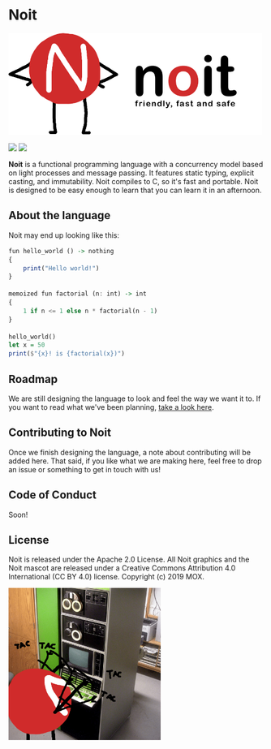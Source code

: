 # Noit

<img src="Graphical Assets/textlogo2.png" height=200px>

<img src="https://img.shields.io/badge/release-v0.0.0-lightgray.svg"> <img src="https://img.shields.io/badge/license-_Apache_2.0-green">

**Noit** is a functional programming language with a concurrency model based on light processes and message passing. It features static typing, explicit casting, and immutability. Noit compiles to C, so it's fast and portable. Noit is designed to be easy enough to learn that you can learn it in an afternoon.

## About the language

Noit may end up looking like this:

```haskell
fun hello_world () -> nothing
{
    print("Hello world!")
}

memoized fun factorial (n: int) -> int
{
    1 if n <= 1 else n * factorial(n - 1)
}

hello_world()
let x = 50
print($"{x}! is {factorial(x})")
```

## Roadmap

We are still designing the language to look and feel the way we want it to. If you want to read what we've been planning, [take a look here](Ideas.md).

## Contributing to Noit

Once we finish designing the language, a note about contributing will be added here. That said, if you like what we are making here, feel free to drop an issue or something to get in touch with us!

## Code of Conduct

Soon!

## License

Noit is released under the Apache 2.0 License. All Noit graphics and the Noit mascot are released under a Creative Commons Attribution 4.0 International (CC BY 4.0) license. Copyright (c) 2019 MOX.

<img src="Graphical Assets/Noit Coding.png" height=300px>
